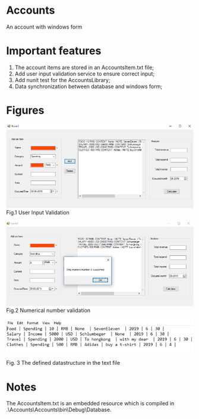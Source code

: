 # Accounts
 An account with windows form
# Important features
1. The account items are stored in an AccountsItem.txt file;
2. Add user input validation service to ensure correct input;
3. Add nunit test for the AccountsLibrary;
4. Data synchronization between database and windows form;
# Figures
![Image text](https://github.com/zhonglin94/Accounts/blob/master/Images/User-Input-Validation.png)
Fig.1 User Input Validation

![Image text](https://github.com/zhonglin94/Accounts/blob/master/Images/numerical-validation.png)
Fig.2 Numerical number validation

![Image text](https://github.com/zhonglin94/Accounts/blob/master/Images/data-structure.png)

Fig. 3 The defined datastructure in the text file

# Notes
The AccountsItem.txt is an embedded resource which is compiled in .\Accounts\Accounts\bin\Debug\Database. 

